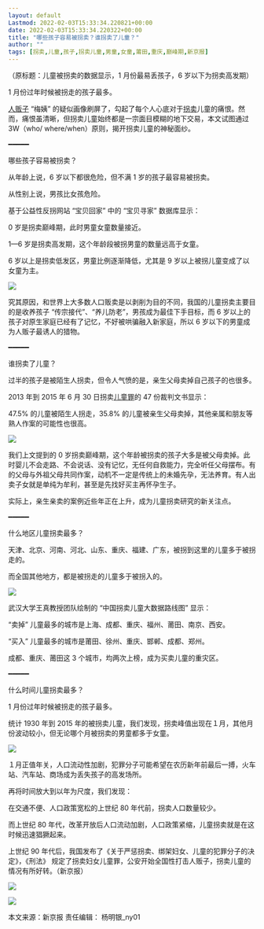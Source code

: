 ```yaml
---
layout: default
Lastmod: 2022-02-03T15:33:34.220821+00:00
date: 2022-02-03T15:33:34.220322+00:00
title: "哪些孩子容易被拐卖？谁拐卖了儿童？"
author: ""
tags: [拐卖,儿童,孩子,拐卖儿童,男童,女童,莆田,重庆,巅峰期,新京报]
---
```


（原标题：儿童被拐卖的数据显示，1 月份最易丢孩子，6 岁以下为拐卖高发期）

1 月份过年时候被拐走的孩子最多。

[人贩子](https://news.163.com/news/search?keyword=%E4%BA%BA%E8%B4%A9%E5%AD%90) “梅姨” 的疑似画像刷屏了，勾起了每个人心底对于[拐卖](https://news.163.com/news/search?keyword=%E6%8B%90%E5%8D%96)儿童的痛恨。然而，痛恨虽清晰，但拐卖儿童始终都是一宗面目模糊的地下交易，本文试图通过 3W（who/ where/when）原则，揭开拐卖儿童的神秘面纱。

━━━━━

哪些孩子容易被拐卖？

从年龄上说，6 岁以下都很危险，但不满 1 岁的孩子最容易被拐卖。

从性别上说，男孩比女孩危险。

基于公益性反拐网站 “宝贝回家” 中的 “宝贝寻家” 数据库显示：

0 岁是拐卖巅峰期，此时男童女童数量接近。

1—6 岁是拐卖高发期，这个年龄段被拐男童的数量远高于女童。

6 岁以上是拐卖低发区，男童比例逐渐降低，尤其是 9 岁以上被拐儿童变成了以女童为主。

![](https://images.weserv.nl/?url=https%3A//nimg.ws.126.net/%3Furl%3Dhttp%253A%252F%252Fcms-bucket.ws.126.net%252F2019%252F11%252F20%252F4264baf3d8754ee7ab269327954cf5ec.jpeg%26thumbnail%3D660x2147483647%26quality%3D80%26type%3Djpg)

  

究其原因，和世界上大多数人口贩卖是以剥削为目的不同，我国的儿童拐卖主要目的是收养孩子 “传宗接代”、“养儿防老”，男孩成为最佳下手目标，而 6 岁以上的孩子对原生家庭已经有了记忆，不好被哄骗融入新家庭，所以 6 岁以下的男童成为人贩子最诱人的猎物。

━━━━━

谁拐卖了儿童？

过半的孩子是被陌生人拐卖，但令人气愤的是，亲生父母卖掉自己孩子的也很多。

2013 年到 2015 年 6 月 30 日拐卖[儿童罪](https://news.163.com/news/search?keyword=%E5%84%BF%E7%AB%A5%E7%BD%AA)的 47 份裁判文书显示：

47.5% 的儿童被陌生人拐走，35.8% 的儿童被亲生父母卖掉，其他亲属和朋友等熟人作案的可能性也很高。

![](https://images.weserv.nl/?url=https%3A//nimg.ws.126.net/%3Furl%3Dhttp%253A%252F%252Fcms-bucket.ws.126.net%252F2019%252F11%252F20%252Fde351b068301481c870dccc366c36cf8.jpeg%26thumbnail%3D660x2147483647%26quality%3D80%26type%3Djpg)

  

我们上文提到的 0 岁拐卖巅峰期，这个年龄被拐卖的孩子大多是被父母卖掉。此时婴儿不会走路、不会说话、没有记忆，无任何自救能力，完全听任父母摆布。有的父母与外祖父母共同作案，动机不一定是传统上的未婚先孕，无法养育。有人出卖子女就是单纯为牟利，甚至是先找好买主再怀孕生子。

实际上，亲生亲卖的案例近些年正在上升，成为儿童拐卖研究的新关注点。

━━━━━

什么地区儿童拐卖最多？

天津、北京、河南、河北、山东、重庆、福建、广东，被拐到这里的儿童多于被拐走的。

而全国其他地方，都是被拐走的儿童多于被拐入的。

![](https://images.weserv.nl/?url=https%3A//nimg.ws.126.net/%3Furl%3Dhttp%253A%252F%252Fcms-bucket.ws.126.net%252F2019%252F11%252F20%252Fb54447e9e5054d23806d263904b7c00f.jpeg%26thumbnail%3D660x2147483647%26quality%3D80%26type%3Djpg)

  

武汉大学王真教授团队绘制的 “中国拐卖儿童大数据路线图” 显示：

“卖掉” 儿童最多的城市是上海、成都、重庆、福州、莆田、南京、西安。

“买入” 儿童最多的城市是莆田、徐州、重庆、邯郸、成都、郑州。

成都、重庆、莆田这 3 个城市，均两次上榜，成为买卖儿童的重灾区。

━━━━━

什么时间儿童拐卖最多？

1 月份过年时候被拐走的孩子最多。

统计 1930 年到 2015 年的被拐卖儿童，我们发现，拐卖峰值出现在１月，其他月份波动较小，但无论哪个月被拐卖的男童都多于女童。

![](https://images.weserv.nl/?url=https%3A//nimg.ws.126.net/%3Furl%3Dhttp%253A%252F%252Fcms-bucket.ws.126.net%252F2019%252F11%252F20%252Ff40191e64c1645a9bf0e7dc8de021c7b.jpeg%26thumbnail%3D660x2147483647%26quality%3D80%26type%3Djpg)

  

１月正值年关，人口流动性加剧，犯罪分子可能希望在农历新年前最后一搏，火车站、汽车站、商场成为丢失孩子的高发场所。

再将时间放大到以年为尺度，我们发现：

在交通不便、人口政策宽松的上世纪 80 年代前，拐卖人口数量较少。

而上世纪 80 年代，改革开放后人口流动加剧，人口政策紧缩，儿童拐卖就是在这时候迅速猖獗起来。

上世纪 90 年代后，我国发布了《关于严惩拐卖、绑架妇女、儿童的犯罪分子的决定》，《刑法》 规定了拐卖妇女儿童罪，公安开始全国性打击人贩子，拐卖儿童的情况有所好转。（新京报）

![](https://images.weserv.nl/?url=https%3A//static.ws.126.net/163/f2e/product/post_nodejs/static/logo.png)

![](https://images.weserv.nl/?url=http%3A//img1.cache.netease.com/cnews/css13/img/end_news.png)

本文来源：新京报 责任编辑： 杨明银\_ny01

